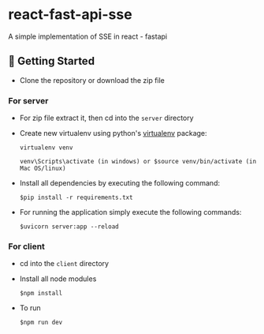 # react-fast-api-sse

A simple implementation of SSE in react - fastapi

## 🏁 Getting Started <a name = "getting_started"></a>

- Clone the repository or download the zip file

### For server

- For zip file extract it, then cd into the `server` directory 

- Create new virtualenv using python's [virtualenv](https://pypi.org/project/virtualenv/) package:

    ```
    virtualenv venv

    venv\Scripts\activate (in windows) or $source venv/bin/activate (in Mac OS/linux)

    ```

- Install all dependencies by executing the following command:

    ```pwsh
    $pip install -r requirements.txt
    ```

- For running the application simply execute the following commands:

    ```pwsh
    $uvicorn server:app --reload
    ```

### For client 
- cd into the `client` directory 

-   Install all node modules
    ```pwsh
    $npm install 
    ```
-   To run
    ```pwsh
    $npm run dev 
    ```


